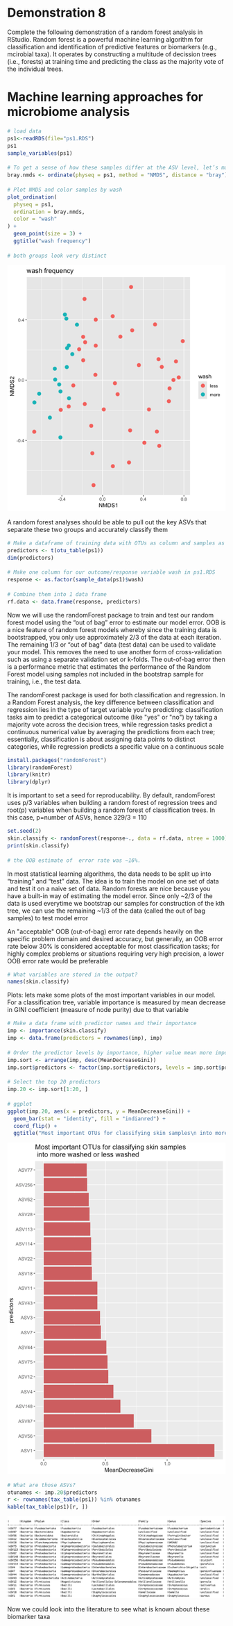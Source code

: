# Demonstration 8
Complete the following demonstration of a random forest analysis in RStudio. Random forest is a powerful machine learning algorithm for classification and identification of predictive features or biomarkers (e.g., mcirobial taxa). It operates by constructing a multitude of decission trees (i.e., forests) at training time and predicting the class as the majority vote of the individual trees. 

# Machine learning approaches for microbiome analysis
```r
# load data
ps1<-readRDS(file="ps1.RDS")
ps1
sample_variables(ps1)

# To get a sense of how these samples differ at the ASV level, let’s make an NMDS to look at the bray-curtis dissimilarity of the wash groups we want to compare below
bray.nmds <- ordinate(physeq = ps1, method = "NMDS", distance = "bray")

# Plot NMDS and color samples by wash
plot_ordination(
  physeq = ps1, 
  ordination = bray.nmds, 
  color = "wash"
) + 
  geom_point(size = 3) + 
  ggtitle("wash frequency")

# both groups look very distinct 
```
![Alt text](image3.png)

A random forest analyses should be able to pull out the key ASVs that separate these two groups and accurately classify them
```r
# Make a dataframe of training data with OTUs as column and samples as rows
predictors <- t(otu_table(ps1))
dim(predictors)

# Make one column for our outcome/response variable wash in ps1.RDS
response <- as.factor(sample_data(ps1)$wash)

# Combine them into 1 data frame
rf.data <- data.frame(response, predictors)
```
Now we will use the randomForest package to train and test our random forest model using the “out of bag” error to estimate our model error. OOB is a nice feature of random forest models whereby since the training data is bootstrapped, you only use approximately 2/3 of the data at each iteration. The remaining 1/3 or “out of bag” data (test data) can be used to validate your model. This removes the need to use another form of cross-validation such as using a separate validation set or k-folds. The out-of-bag error then is a performance metric that estimates the performance of the Random Forest model using samples not included in the bootstrap sample for training, i.e., the test data.

The randomForest package is used for both classification and regression. In a Random Forest analysis, the key difference between classification and regression lies in the type of target variable you're predicting: classification tasks aim to predict a categorical outcome (like "yes" or "no") by taking a majority vote across the decision trees, while regression tasks predict a continuous numerical value by averaging the predictions from each tree; essentially, classification is about assigning data points to distinct categories, while regression predicts a specific value on a continuous scale

```r
install.packages("randomForest")
library(randomForest)
library(knitr)
library(dplyr)
```
It is important to set a seed for reproducability. By default, randomForest uses p/3 variables when building a random forest of regression trees and root(p) variables when building a random forest of classification trees. In this case, p=number of ASVs, hence 329/3 = 110
```r
set.seed(2)
skin.classify <- randomForest(response~., data = rf.data, ntree = 1000)
print(skin.classify)

# the OOB estimate of  error rate was ~16%. 
```
In most statistical learning algorithms, the data needs to be split up into “training” and “test” data. The idea is to train the model on one set of data and test it on a naive set of data. Random forests are nice because you have a built-in way of estimating the model error. Since only ~2/3 of the data is used everytime we bootstrap our samples for construction of the kth tree, we can use the remaining ~1/3 of the data (called the out of bag samples) to test model error 

An "acceptable" OOB (out-of-bag) error rate depends heavily on the specific problem domain and desired accuracy, but generally, an OOB error rate below 30% is considered acceptable for most classification tasks; for highly complex problems or situations requiring very high precision, a lower OOB error rate would be preferable
```r
# What variables are stored in the output?
names(skin.classify)
```
Plots: lets make some plots of the most important variables in our model. For a classification tree, variable importance is measured by mean decrease in GINI coefficient (measure of node purity) due to that variable
```r
# Make a data frame with predictor names and their importance
imp <- importance(skin.classify)
imp <- data.frame(predictors = rownames(imp), imp)

# Order the predictor levels by importance, higher value mean more important:
imp.sort <- arrange(imp, desc(MeanDecreaseGini))
imp.sort$predictors <- factor(imp.sort$predictors, levels = imp.sort$predictors)

# Select the top 20 predictors
imp.20 <- imp.sort[1:20, ]

# ggplot
ggplot(imp.20, aes(x = predictors, y = MeanDecreaseGini)) +
  geom_bar(stat = "identity", fill = "indianred") +
  coord_flip() +
  ggtitle("Most important OTUs for classifying skin samples\n into more washed or less washed")
```
![Alt text](image1.png)
```r
# What are those ASVs?
otunames <- imp.20$predictors
r <- rownames(tax_table(ps1)) %in% otunames
kable(tax_table(ps1)[r, ])
```
![Alt text](image2.png)

Now we could look into the literature to see what is known about these biomarker taxa
